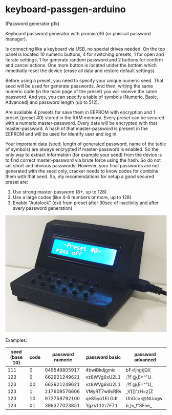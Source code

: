 # keyboard-passgen-arduino
(Password generator p1k)

Keyboard password generator with promicro16 (or phisical password manager).

Is connecting like a keyboard via USB, no special drives needed. On the top panel is located 10 numeric buttons, 4 for switching presets, 1 for open and iterate settings, 1 for generate random password and 2 buttons for confirm and cancel actions. One more button is located under the bottom which inmediatly reset the device (erase all data and restore default settings).

Before using a preset, you need to specify your unique numeric seed. That seed will be used for generate passwords. And then, writing the same numeric code (in the main page of the preset) you will receive the same password. And yes, you can specify a table of symbols (Numeric, Basic, Advanced) and password length (up to 512).

Are available 4 presets for save them in EEPROM with encryption and 1 preset (preset #0) stored in the RAM memory. Every preset can be secured with a numeric master-password. Every data will be encrypted with that master-password. A hash of that master-password is present in the EEPROM and will be used for identify user and log in.

Your important data (seed, length of generated password, name of the table of symbols) are always encrypted if master-password is enabled. So the only way to extract information (for example your seed) from the device is to find correct master-password via brute force using the hash. So do not set short and obvious passwords!
However, your final passwords are not generated with the seed only, cracker needs to know codes for combine them with that seed. So, my recomendations for setup a good secured preset are:
1) Use strong master-password (8+, up to 128)
2) Use a large codes (like 4-6 numbers or more, up to 128)
3) Enable "Autolock" (exit from preset after 30sec of inactivity and after avery password generation)

![preview](preview.jpg)


Examples:

seed (base 10) | code | password numeric | password basic | password advanced
--- | --- | --- | --- | ---
111 | 0 | 049549805917 | 4bwiBkdjgmic | bF<ljng/jQl(
123 | 0 | 662921249621 | vz8WVg6xU2L1 | ;?f`@,E=^"U_
123 | 00 | 662921249621 | vz8WVg6xU2L1 | ;?f`@,E=^"U_
123 | 1 | 217609576606 | VMyRT7w9xRRv | _V][]'zH=z[Z
123 | 10 | 972759792100 | qe85yo1ELGdt | UhGc>r@NUogw
123 | 01 | 398377023851 |  Ygzs112r7F71 | b,}v_!"8Fne_